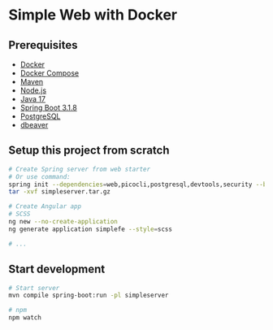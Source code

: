 # Simple Web with Docker

## Prerequisites

- [Docker](https://docs.docker.com/get-docker/)
- [Docker Compose](https://docs.docker.com/compose/install/)
- [Maven](https://maven.apache.org/install.html)
- [Node.js](https://nodejs.org/en/download/)
- [Java 17](https://www.oracle.com/java/technologies/downloads/#java17)
- [Spring Boot 3.1.8](https://spring.io/projects/spring-boot)
- [PostgreSQL](https://www.postgresql.org/download/)
- [dbeaver](https://dbeaver.io/download/)

## Setup this project from scratch
```bash
# Create Spring server from web starter
# Or use command:
spring init --dependencies=web,picocli,postgresql,devtools,security --build=maven --name=simpleserver --java-version=17 --spring-boot-version=3.1.8 simpleserver
tar -xvf simpleserver.tar.gz

# Create Angular app
# SCSS
ng new --no-create-application
ng generate application simplefe --style=scss

# ...
```

## Start development
```bash
# Start server
mvn compile spring-boot:run -pl simpleserver

# npm
npm watch
```
